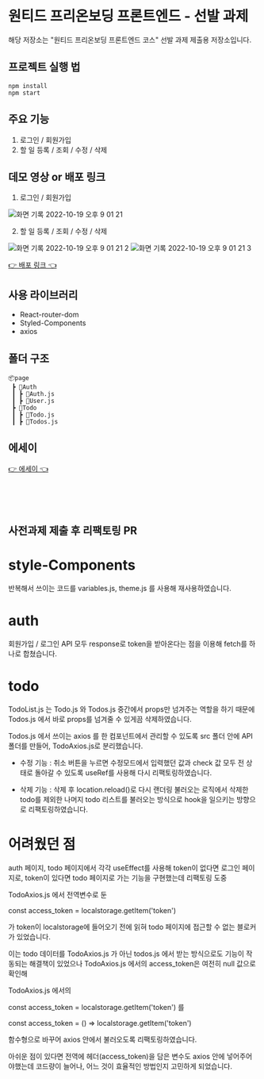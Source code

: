 # 원티드 프리온보딩 프론트엔드 - 선발 과제

해당 저장소는 "원티드 프리온보딩 프론트엔드 코스" 선발 과제 제출용 저장소입니다.

## 프로젝트 실행 법

```
npm install
npm start
```

## 주요 기능

1. 로그인 / 회원가입
2. 할 일 등록 / 조회 / 수정 / 삭제

## 데모 영상 or 배포 링크

1. 로그인 / 회원가입

![화면 기록 2022-10-19 오후 9 01 21](https://user-images.githubusercontent.com/95282989/196692709-37c45666-4122-4003-9203-cfb5f475613a.GIF)

2. 할 일 등록 / 조회 / 수정 / 삭제

![화면 기록 2022-10-19 오후 9 01 21 2](https://user-images.githubusercontent.com/95282989/196693184-f724ebf2-2750-400b-aec0-226ee1d65593.GIF)
![화면 기록 2022-10-19 오후 9 01 21 3](https://user-images.githubusercontent.com/95282989/196692930-40aeedf2-264c-439a-beec-10ed19267d8e.GIF)


[👉 배포 링크 👈](https://joeunji0119.github.io/wanted-pre-onboarding-frontend)

## 사용 라이브러리

- React-router-dom
- Styled-Components
- axios

## 폴더 구조

```
📦page
 ┣ 📂Auth
 ┃ ┣ 📜Auth.js
 ┃ ┣ 📜User.js
 ┣ 📂Todo
 ┃ ┣ 📜Todo.js
 ┃ ┣ 📜Todos.js
```

## 에세이 
[👉 에세이 👈](https://blog.naver.com/rell_cake/222904736106)


</br>
</br>
</br>

## 사전과제 제출 후 리팩토링 PR


# style-Components

반복해서 쓰이는 코드를 variables.js, theme.js 를 사용해 재사용하였습니다.



# auth

회원가입 / 로그인 API 모두 response로 token을 받아온다는 점을 이용해 fetch를 하나로 합쳤습니다.



# todo

TodoList.js 는 Todo.js 와 Todos.js 중간에서 props만 넘겨주는 역할을 하기 때문에 Todos.js 에서 바로 props를 넘겨줄 수 있게끔 삭제하였습니다.

Todos.js 에서 쓰이는 axios 를 한 컴포넌트에서 관리할 수 있도록 src 폴더 안에 API 폴더를 만들어, TodoAxios.js로 분리했습니다.

- 수정 기능 : 취소 버튼을 누르면 수정모드에서 입력했던 값과 check 값 모두 전 상태로 돌아갈 수 있도록 useRef를 사용해 다시 리팩토링하였습니다.

- 삭제 기능 : 삭제 후 location.reload()로 다시 랜더링 불러오는 로직에서 삭제한 todo를 제외한 나머지 todo 리스트를 불러오는 방식으로 hook을 일으키는 방향으로 리팩토링하였습니다.



# 어려웠던 점

auth 페이지, todo 페이지에서 각각 useEffect를 사용해 token이 없다면 로그인 페이지로, token이 있다면 todo 페이지로 가는 기능을 구현했는데 리팩토링 도중

TodoAxios.js 에서 전역변수로 둔

const access_token = localstorage.getItem('token')

가 token이 localstorage에 들어오기 전에 읽혀 todo 페이지에 접근할 수 없는 블로커가 있었습니다.

이는 todo 데이터를 TodoAxios.js 가 아닌 todos.js 에서 받는 방식으로도 기능이 작동되는 해결책이 있었으나
TodoAxios.js 에서의 access_token은 여전히 null 값으로 확인해

TodoAxios.js 에서의

const access_token = localstorage.getItem('token') 를


const access_token = () => localstorage.getItem('token')

함수형으로 바꾸어 axios 안에서 불러오도록 리팩토링하였습니다.

아쉬운 점이 있다면 전역에 헤더(access_token)을 담은 변수도 axios 안에 넣어주어야했는데
코드량이 늘어나, 어느 것이 효율적인 방법인지 고민하게 되었습니다.

